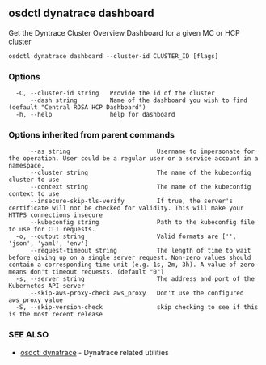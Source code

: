 ## osdctl dynatrace dashboard

Get the Dyntrace Cluster Overview Dashboard for a given MC or HCP cluster

```
osdctl dynatrace dashboard --cluster-id CLUSTER_ID [flags]
```

### Options

```
  -C, --cluster-id string   Provide the id of the cluster
      --dash string         Name of the dashboard you wish to find (default "Central ROSA HCP Dashboard")
  -h, --help                help for dashboard
```

### Options inherited from parent commands

```
      --as string                        Username to impersonate for the operation. User could be a regular user or a service account in a namespace.
      --cluster string                   The name of the kubeconfig cluster to use
      --context string                   The name of the kubeconfig context to use
      --insecure-skip-tls-verify         If true, the server's certificate will not be checked for validity. This will make your HTTPS connections insecure
      --kubeconfig string                Path to the kubeconfig file to use for CLI requests.
  -o, --output string                    Valid formats are ['', 'json', 'yaml', 'env']
      --request-timeout string           The length of time to wait before giving up on a single server request. Non-zero values should contain a corresponding time unit (e.g. 1s, 2m, 3h). A value of zero means don't timeout requests. (default "0")
  -s, --server string                    The address and port of the Kubernetes API server
      --skip-aws-proxy-check aws_proxy   Don't use the configured aws_proxy value
  -S, --skip-version-check               skip checking to see if this is the most recent release
```

### SEE ALSO

* [osdctl dynatrace](osdctl_dynatrace.md)	 - Dynatrace related utilities

